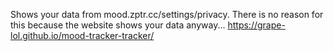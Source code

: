 Shows your data from mood.zptr.cc/settings/privacy. There is no reason for this because the website shows your data anyway...
 https://grape-lol.github.io/mood-tracker-tracker/
